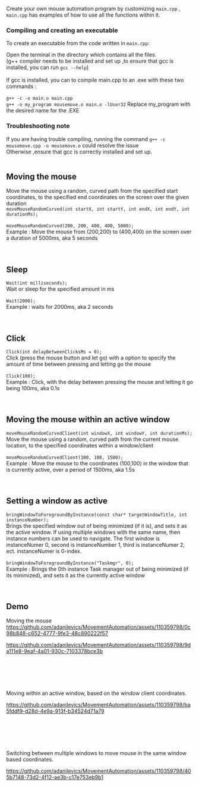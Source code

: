 Create your own mouse automation program by customizing ```main.cpp``` , ```main.cpp``` has examples of how to use all the functions within it.

### Compiling and creating an executable

To create an executable from the code written in ```main.cpp```:

Open the terminal in the directory which contains all the files. <br />
(g++ compiler needs to be installed and set up  ,to ensure that gcc is installed, you can run ```gcc --help```)
<br /> <br />If gcc is installed, you can to compile main.cpp to an .exe with these two commands :
<br />
<br />```g++ -c -o main.o main.cpp``` 
<br />```g++ -o my_program mousemove.o main.o -lUser32``` 
Replace my_program with the desired name for the .EXE

### Troubleshooting note

If you are having trouble compiling, running the command ```g++ -c mousemove.cpp -o mousemove.o``` could resolve the issue
<br /> Otherwise ,ensure that gcc is correctly installed and set up.
<br />
<br />

## Moving the mouse

Move the mouse using a random, curved path from the specified start coordinates, to the specified end coordinates  on the screen over the given duration <br />
```moveMouseRandomCurved(int startX, int startY, int endX, int endY, int durationMs); ```  <br />
<br />
```moveMouseRandomCurved(200, 200, 400, 400, 5000);``` <br />
Example : Move the mouse from (200,200) to (400,400) on the screen over a duration of 5000ms, aka 5 seconds<br />
<br/>
<br />

## Sleep

```Wait(int milliseconds);```  <br />
Wait or sleep for the specified amount in ms  <br />
<br />
```Wait(2000);``` <br />
Example : waits for 2000ms, aka 2 seconds<br />
<br />
<br />

## Click

```Click(int delayBetweenClicksMs = 0);```   <br />
Click (press the mouse button and let go) with a option to specify the amount of time between pressing and letting go the mouse<br />
<br />
```Click(100);``` <br />
Example : Click, with the delay between pressing the mouse and letting it go being 100ms, aka 0.1s<br />
<br />
<br />

## Moving the mouse within an active window

```moveMouseRandomCurvedClient(int windowX, int windowY, int durationMs);```   <br />
Move the mouse using a random, curved path from the current mouse location, to the specified coordinates within a window/client<br />
<br />
```moveMouseRandomCurvedClient(100, 100, 1500);``` <br />
Example : Move the mouse to the coordinates (100,100) in the window that is currently active, over a period of 1500ms, aka 1.5s<br />
<br />
<br />

## Setting a window as active

```bringWindowToForegroundByInstance(const char* targetWindowTitle, int instanceNumber);``` <br />
Brings the specified window out of being minimized (if it is), and sets it as the active window. If using multiple windows with the same name, then instance numbers can be used to navigate. The first window is instanceNumer 0, second is instanceNumber 1, third is instanceNumer 2, ect. instanceNumer is 0-index.<br />
<br />
```bringWindowToForegroundByInstance("Taskmgr", 0);``` <br />
Example : Brings the 0th instance Task manager out of being minimized (if its minimized), and sets it as the currently active window<br />
<br />
<br />

## Demo

Moving the mouse
https://github.com/adanilevics/MovementAutomation/assets/110359798/0c98b848-c652-4777-9fe3-48c890222f57


https://github.com/adanilevics/MovementAutomation/assets/110359798/9da111e8-9eaf-4a01-930c-7103378bce3b


<br /><br /><br /><br />


Moving within an active window, based on the window client coordinates.

https://github.com/adanilevics/MovementAutomation/assets/110359798/ba5fddf9-d28d-4e9a-913f-b34524d71a79

<br /><br /><br /><br />


Switching between multiple windows to move mouse in the same window based coordinates.

https://github.com/adanilevics/MovementAutomation/assets/110359798/405b7148-73d2-4f12-ae3b-c17e753eb9b1



